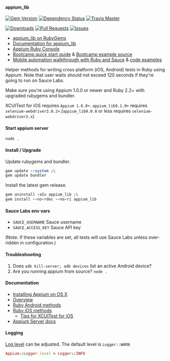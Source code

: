 #### appium_lib 

[![Gem Version](https://badge.fury.io/rb/appium_lib.svg)](http://badge.fury.io/rb/appium_lib)
[![Dependency Status](https://gemnasium.com/appium/ruby_lib.svg)](https://gemnasium.com/appium/ruby_lib)
[![Travis Master](https://travis-ci.org/appium/ruby_lib.svg?branch=master)](https://travis-ci.org/appium/ruby_lib/builds)

[![Downloads](https://img.shields.io/gem/dt/appium_lib.svg)](https://rubygems.org/gems/appium_lib)
[![Pull Requests](http://issuestats.com/github/appium/ruby_lib/badge/pr)](http://issuestats.com/github/appium/ruby_lib)
[![Issues](http://issuestats.com/github/appium/ruby_lib/badge/issue)](http://issuestats.com/github/appium/ruby_lib)

- [appium_lib on RubyGems](https://rubygems.org/gems/appium_lib)
- [Documentation for appium_lib](https://github.com/appium/ruby_lib/tree/master/docs)
- [Appium Ruby Console](https://github.com/appium/ruby_console)
- [Bootcamp quick start guide](http://sauceio.com/index.php/tag/appium-bootcamp/) & [Bootcamp example source](https://github.com/tourdedave/appium-getting-started-code-exampes)
- [Mobile automation walkthrough with Ruby and Sauce](http://stackshare.io/sauce-labs/mobile-automation-with-appium-and-sauce-labs) & [code examples](https://github.com/jlipps/appium-ruby-example)

Helper methods for writing cross platform (iOS, Android) tests in Ruby using Appium. Note that user waits should not exceed 120 seconds if they're going to run on Sauce Labs.

Make sure you're using Appium 1.0.0 or newer and Ruby 2.2+ with upgraded rubygems and bundler.

XCUITest for iOS requires `Appium 1.6.0+`. `appium_lib9.1.0+` requires `selenium-webdriver3.0.2+`.(`appium_lib9.0.0` or less requires `selenium-webdriver2.x`)

#### Start appium server

`node .`

#### Install / Upgrade

Update rubygems and bundler.

```ruby
gem update --system ;\
gem update bundler
```

Install the latest gem release.

```ruby
gem uninstall -aIx appium_lib ;\
gem install --no-rdoc --no-ri appium_lib
```

#### Sauce Labs env vars

- `SAUCE_USERNAME` Sauce username
- `SAUCE_ACCESS_KEY` Sauce API key

(Note: If these variables are set, all tests will use Sauce Labs unless over-ridden in configuration.)

#### Troubleshooting

1. Does `adb kill-server; adb devices` list an active Android device?
3. Are you running appium from source? `node .`

#### Documentation

- [Installing Appium on OS X](https://github.com/appium/ruby_console/blob/master/osx.md)
- [Overview](https://github.com/appium/ruby_lib/blob/master/docs/docs.md) 
- [Ruby Android methods](https://github.com/appium/ruby_lib/blob/master/docs/android_docs.md)
- [Ruby iOS methods](https://github.com/appium/ruby_lib/blob/master/docs/ios_docs.md)
    - [Tips for XCUITest for iOS](https://github.com/appium/ruby_lib/blob/master/docs/ios_xcuitest.md)
- [Appium Server docs](https://github.com/appium/appium/tree/master/docs)

#### Logging

[Log level](https://github.com/appium/ruby_lib/blob/1673a694121d2ae24ffd1530eb71b7015d44dc52/lib/appium_lib/logger.rb) can be adjusted. The default level is `Logger::WARN`

```ruby
Appium::Logger.level = Logger::INFO
```
